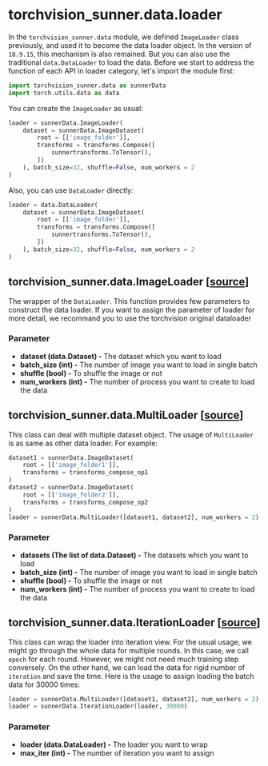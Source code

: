 # torchvision_sunner.data.loader

In the ``torchvision_sunner.data`` module, we defined ``ImageLoader`` class previously, and used it to become the data loader object. In the version of ``18.9.15``, this mechanism is also remained. But you can also use the traditional ``data.DataLoader`` to load the data. Before we start to address the function of each API in loader category, let's import the module first:
```python
import torchvision_sunner.data as sunnerData
import torch.utils.data as data
```

You can create the ``ImageLoader`` as usual:
```python
loader = sunnerData.ImageLoader(
    dataset = sunnerData.ImageDataset(
        root = [['image_folder']],
        transforms = transforms.Compose([
            sunnertransforms.ToTensor(),
        ])
    ), batch_size=32, shuffle=False, num_workers = 2
)
```

Also, you can use ``DataLoader`` directly:
```python
loader = data.DataLoader(
    dataset = sunnerData.ImageDataset(
        root = [['image_folder']],
        transforms = transforms.Compose([
            sunnertransforms.ToTensor(),
        ])
    ), batch_size=32, shuffle=False, num_workers = 2
)
```

## torchvision_sunner.data.ImageLoader [[source](https://github.com/SunnerLi/Torchvision_sunner/blob/master/torchvision_sunner/data/loader.py#L14)]

The wrapper of the ``DataLoader``. This function provides few parameters to construct the data loader. If you want to assign the parameter of loader for more detail, we recommand you to use the torchvision original dataloader

### Parameter
* **dataset (data.Dataset) -** The dataset which you want to load
* **batch_size (int) -** The number of image you want to load in single batch
* **shuffle (bool) -** To shuffle the image or not
* **num_workers (int) -** The number of process you want to create to load the data

## torchvision_sunner.data.MultiLoader [[source](https://github.com/SunnerLi/Torchvision_sunner/blob/master/torchvision_sunner/data/loader.py#L34)]

This class can deal with multiple dataset object. The usage of ``MultiLoader`` is as same as other data loader. For example:
```python
dataset1 = sunnerData.ImageDataset(
    root = [['image_folder1']], 
    transforms = transforms_compose_op1
)
dataset2 = sunnerData.ImageDataset(
    root = [['image_folder2']], 
    transforms = transforms_compose_op2
)
loader = sunnerData.MultiLoader([dataset1, dataset2], num_workers = 2)
```

### Parameter
* **datasets (The list of data.Dataset) -** The datasets which you want to load
* **batch_size (int) -** The number of image you want to load in single batch
* **shuffle (bool) -** To shuffle the image or not
* **num_workers (int) -** The number of process you want to create to load the data

## torchvision_sunner.data.IterationLoader [[source](https://github.com/SunnerLi/Torchvision_sunner/blob/master/torchvision_sunner/data/loader.py#L90)]

This class can wrap the loader into iteration view. For the usual usage, we might go through the whole data for multiple rounds. In this case, we call ``epoch`` for each round. However, we might not need much training step conversely. On the other hand, we can load the data for rigid number of ``iteration`` and save the time. Here is the usage to assign loading the batch data for 30000 times: 

```python
loader = sunnerData.MultiLoader([dataset1, dataset2], num_workers = 2)
loader = sunnerData.IterationLoader(loader, 30000)
```

### Parameter
* **loader (data.DataLoader) -** The loader you want to wrap
* **max_iter (int) -** The number of iteration you want to assign